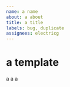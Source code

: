 ```yaml
---    
name: a name
about: a about
title: a title
labels: bug, duplicate
assignees: electricg
---   
```


# a template

a a a
